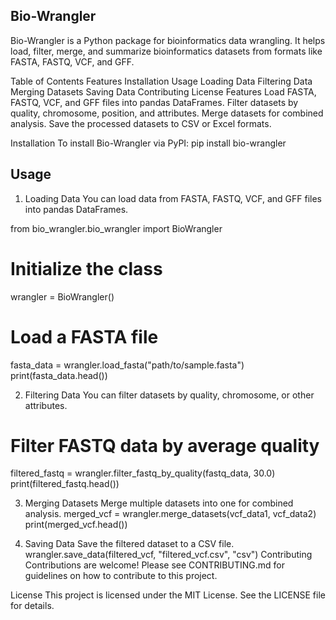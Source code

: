 ## Bio-Wrangler

Bio-Wrangler is a Python package for bioinformatics data wrangling. It helps load, filter, merge, and summarize bioinformatics datasets from formats like FASTA, FASTQ, VCF, and GFF.

Table of Contents
Features
Installation
Usage
Loading Data
Filtering Data
Merging Datasets
Saving Data
Contributing
License
Features
Load FASTA, FASTQ, VCF, and GFF files into pandas DataFrames.
Filter datasets by quality, chromosome, position, and attributes.
Merge datasets for combined analysis.
Save the processed datasets to CSV or Excel formats.

Installation
To install Bio-Wrangler via PyPI:
pip install bio-wrangler

## Usage

1. Loading Data
You can load data from FASTA, FASTQ, VCF, and GFF files into pandas DataFrames.

from bio_wrangler.bio_wrangler import BioWrangler

# Initialize the class
wrangler = BioWrangler()

# Load a FASTA file
fasta_data = wrangler.load_fasta("path/to/sample.fasta")
print(fasta_data.head())

2. Filtering Data
You can filter datasets by quality, chromosome, or other attributes.
# Filter FASTQ data by average quality
filtered_fastq = wrangler.filter_fastq_by_quality(fastq_data, 30.0)
print(filtered_fastq.head())

3. Merging Datasets
Merge multiple datasets into one for combined analysis.
merged_vcf = wrangler.merge_datasets(vcf_data1, vcf_data2)
print(merged_vcf.head())

4. Saving Data
Save the filtered dataset to a CSV file.
wrangler.save_data(filtered_vcf, "filtered_vcf.csv", "csv")
Contributing
Contributions are welcome! Please see CONTRIBUTING.md for guidelines on how to contribute to this project.

License
This project is licensed under the MIT License. See the LICENSE file for details.
